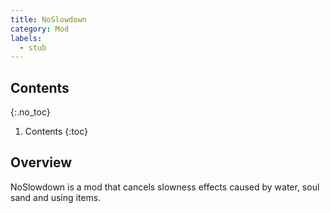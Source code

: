 ```yaml
---
title: NoSlowdown
category: Mod
labels:
  - stub
---
```

## Contents
{:.no_toc}
1. Contents
{:toc}

## Overview
NoSlowdown is a mod that cancels slowness effects caused by water, soul sand and using items.
